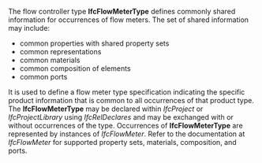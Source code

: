 The flow controller type **IfcFlowMeterType** defines commonly shared information for occurrences of flow meters. The set of shared information may include:

* common properties with shared property sets
* common representations
* common materials
* common composition of elements
* common ports

It is used to define a flow meter type specification indicating the specific product information that is common to all occurrences of that product type. The **IfcFlowMeterType** may be declared within _IfcProject_ or _IfcProjectLibrary_ using _IfcRelDeclares_ and may be exchanged with or without occurrences of the type. Occurrences of **IfcFlowMeterType** are represented by instances of _IfcFlowMeter_. Refer to the documentation at _IfcFlowMeter_ for supported property sets, materials, composition, and ports.